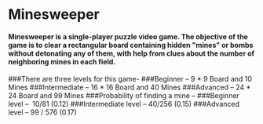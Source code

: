 # Minesweeper
#### Minesweeper is a single-player puzzle video game. The objective of the game is to clear a rectangular board containing hidden "mines" or bombs without detonating any of them, with help from clues about the number of neighboring mines in each field.
###There are three levels for this game-
###Beginner – 9 * 9 Board and 10 Mines
###Intermediate – 16 * 16 Board and 40 Mines
###Advanced – 24 * 24 Board and 99 Mines
###Probability of finding a mine –
###Beginner  level –  10/81 (0.12)
###Intermediate level – 40/256 (0.15)
###Advanced level – 99 / 576 (0.17)
